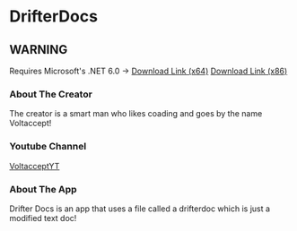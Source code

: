 # DrifterDocs
## **WARNING**
Requires Microsoft's .NET 6.0 -> 
[Download Link (x64)](https://download.visualstudio.microsoft.com/download/pr/97eb0863-ef19-4f74-ac83-5ab594acb830/593ea1cd7b879bea4f75ab638c34de22/aspnetcore-runtime-6.0.16-win-x64.exe)
[Download Link (x86)](https://download.visualstudio.microsoft.com/download/pr/a4f38d1f-1d4d-41f0-8937-fcdd3fc692a2/64133ed947181f97400234cdd7e76c4f/aspnetcore-runtime-6.0.16-win-x86.exe)
### About The Creator
The creator is a smart man who likes coading and goes by the name Voltaccept!
### Youtube Channel
[VoltacceptYT](https://www.youtube.com/@voltaccept)
### About The App
Drifter Docs is an app that uses a file called a drifterdoc which is just a modified text doc!

